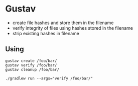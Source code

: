 # Gustav 

* create file hashes and store them in the filename
* verify integrity of files using hashes stored in the filename
* strip existing hashes in filename

## Using

```
gustav create /foo/bar/
gustav verify /foo/bar/
gustav cleanup /foo/bar/
```

```
./gradlew run --args="verify /foo/bar/"
```